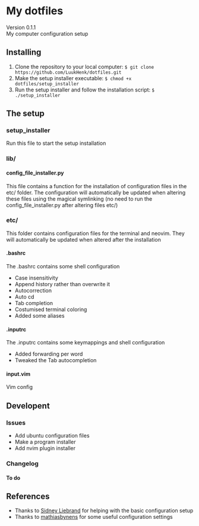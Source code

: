 # My dotfiles
Version 0.1.1 <br />
My computer configuration setup

## Installing
1. Clone the repository to your local computer: `$ git clone https://github.com/LuukHenk/dotfiles.git`
2. Make the setup installer executable: `$ chmod +x dotfiles/setup_installer`
3. Run the setup installer and follow the installation script: `$ ./setup_installer`

## The setup
### setup_installer
Run this file to start the setup installation

### lib/
#### config_file_installer.py
This file contains a function for the installation of configuration files in the etc/ folder. The configuration will automatically be updated when altering these files using the magical symlinking (no need to run the config_file_installer.py after altering files etc/)


### etc/
This folder contains configuration files for the terminal and neovim. They will automatically be updated when altered after the installation

#### .bashrc
The .bashrc contains some shell configuration
- Case insensitivity
- Append history rather than overwrite it
- Autocorrection
- Auto cd
- Tab completion
- Costumised terminal coloring
- Added some aliases

#### .inputrc
The .inputrc contains some keymappings and shell configuration
- Added forwarding per word
- Tweaked the Tab autocompletion

#### input.vim
Vim config

## Developent
### Issues
- Add ubuntu configuration files
- Make a program installer
- Add nvim plugin installer


### Changelog

#### To do
## References
- Thanks to [Sidney Liebrand](https://github.com/SidOfc) for helping with the basic configuration setup
- Thanks to [mathiasbynens](https://github.com/mathiasbynens/dotfiles) for some useful configuration settings


